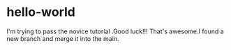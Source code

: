 # hello-world
I'm trying to pass the novice tutorial .Good luck!!!
That's awesome.I found a new branch and merge it into the main.
